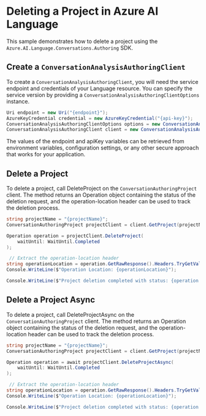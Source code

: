 # Deleting a Project in Azure AI Language

This sample demonstrates how to delete a project using the `Azure.AI.Language.Conversations.Authoring` SDK.

## Create a `ConversationAnalysisAuthoringClient`

To create a `ConversationAnalysisAuthoringClient`, you will need the service endpoint and credentials of your Language resource. You can specify the service version by providing a `ConversationAnalysisAuthoringClientOptions` instance.

```C# Snippet:CreateAuthoringClientForSpecificApiVersion
Uri endpoint = new Uri("{endpoint}");
AzureKeyCredential credential = new AzureKeyCredential("{api-key}");
ConversationAnalysisAuthoringClientOptions options = new ConversationAnalysisAuthoringClientOptions(ConversationAnalysisAuthoringClientOptions.ServiceVersion.V2024_11_15_Preview);
ConversationAnalysisAuthoringClient client = new ConversationAnalysisAuthoringClient(endpoint, credential, options);
```

The values of the endpoint and apiKey variables can be retrieved from environment variables, configuration settings, or any other secure approach that works for your application.

## Delete a Project

To delete a project, call DeleteProject on the `ConversationAuthoringProject` client. The method returns an Operation object containing the status of the deletion request, and the operation-location header can be used to track the deletion process.

```C# Snippet:Sample5_ConversationsAuthoring_DeleteProject
string projectName = "{projectName}";
ConversationAuthoringProject projectClient = client.GetProject(projectName);

Operation operation = projectClient.DeleteProject(
    waitUntil: WaitUntil.Completed
);

 // Extract the operation-location header
string operationLocation = operation.GetRawResponse().Headers.TryGetValue("operation-location", out string location) ? location : null;
Console.WriteLine($"Operation Location: {operationLocation}");

Console.WriteLine($"Project deletion completed with status: {operation.GetRawResponse().Status}");
```

## Delete a Project Async

To delete a project, call DeleteProjectAsync on the `ConversationAuthoringProject` client. The method returns an Operation object containing the status of the deletion request, and the operation-location header can be used to track the deletion process.

```C# Snippet:Sample5_ConversationsAuthoring_DeleteProjectAsync
string projectName = "{projectName}";
ConversationAuthoringProject projectClient = client.GetProject(projectName);

Operation operation = await projectClient.DeleteProjectAsync(
    waitUntil: WaitUntil.Completed
);

 // Extract the operation-location header
string operationLocation = operation.GetRawResponse().Headers.TryGetValue("operation-location", out string location) ? location : null;
Console.WriteLine($"Operation Location: {operationLocation}");

Console.WriteLine($"Project deletion completed with status: {operation.GetRawResponse().Status}");
```
